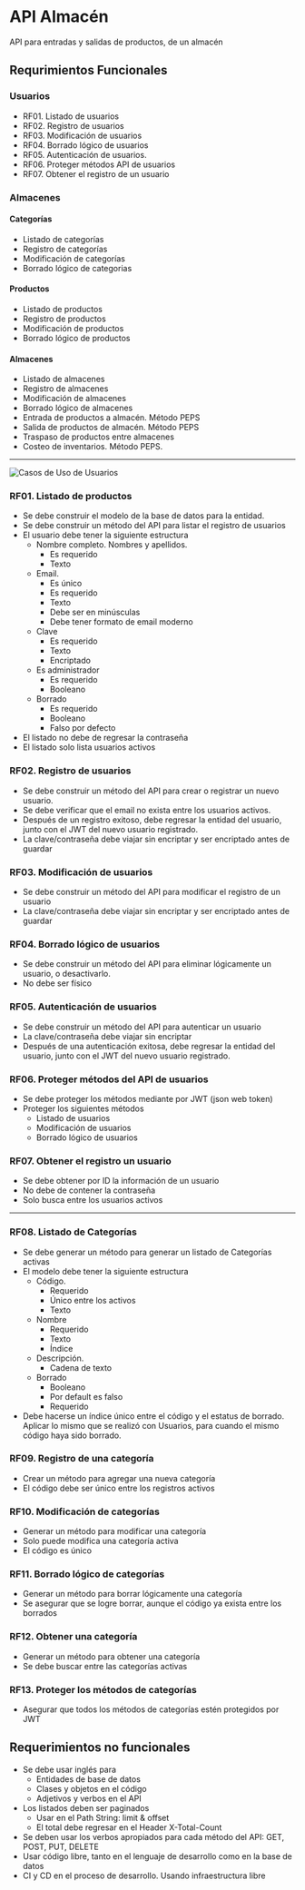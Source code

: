 # API Almacén

API para entradas y salidas de productos, de un almacén

## Requrimientos Funcionales

### Usuarios

- RF01. Listado de usuarios
- RF02. Registro de usuarios
- RF03. Modificación de usuarios
- RF04. Borrado lógico de usuarios
- RF05. Autenticación de usuarios.
- RF06. Proteger métodos API de usuarios
- RF07. Obtener el registro de un usuario

### Almacenes

#### Categorías

- Listado de categorías
- Registro de categorías
- Modificación de categorías
- Borrado lógico de categorias

#### Productos

- Listado de productos
- Registro de productos
- Modificación de productos
- Borrado lógico de productos

#### Almacenes

- Listado de almacenes
- Registro de almacenes
- Modificación de almacenes
- Borrado lógico de almacenes
- Entrada de productos a almacén. Método PEPS
- Salida de productos de almacén. Método PEPS
- Traspaso de productos entre almacenes
- Costeo de inventarios. Método PEPS.

---

![Casos de Uso de Usuarios](https://user-images.githubusercontent.com/24198508/160295235-67b0bf0b-901e-424e-9e30-2694103d4b89.png)

### RF01. Listado de productos

- Se debe construir el modelo de la base de datos para la entidad.
- Se debe construir un método del API para listar el registro de usuarios
- El usuario debe tener la siguiente estructura
  - Nombre completo. Nombres y apellidos.
    - Es requerido
    - Texto
  - Email.
    - Es único
    - Es requerido
    - Texto
    - Debe ser en minúsculas
    - Debe tener formato de email moderno
  - Clave
    - Es requerido
    - Texto
    - Encriptado
  - Es administrador
    - Es requerido
    - Booleano
  - Borrado
    - Es requerido
    - Booleano
    - Falso por defecto
- El listado no debe de regresar la contraseña
- El listado solo lista usuarios activos

### RF02. Registro de usuarios

- Se debe construir un método del API para crear o registrar un nuevo usuario.
- Se debe verificar que el email no exista entre los usuarios activos.
- Después de un registro exitoso, debe regresar la entidad del usuario, junto con el JWT del nuevo usuario registrado.
- La clave/contraseña debe viajar sin encriptar y ser encriptado antes de guardar

### RF03. Modificación de usuarios

- Se debe construir un método del API para modificar el registro de un usuario
- La clave/contraseña debe viajar sin encriptar y ser encriptado antes de guardar

### RF04. Borrado lógico de usuarios

- Se debe construir un método del API para eliminar lógicamente un usuario, o desactivarlo.
- No debe ser físico

### RF05. Autenticación de usuarios

- Se debe construir un método del API para autenticar un usuario
- La clave/contraseña debe viajar sin encriptar
- Después de una autenticación exitosa, debe regresar la entidad del usuario, junto con el JWT del nuevo usuario registrado.

### RF06. Proteger métodos del API de usuarios

- Se debe proteger los métodos mediante por JWT (json web token)
- Proteger los siguientes métodos
  - Listado de usuarios
  - Modificación de usuarios
  - Borrado lógico de usuarios

### RF07. Obtener el registro un usuario

- Se debe obtener por ID la información de un usuario
- No debe de contener la contraseña
- Solo busca entre los usuarios activos

---

### RF08. Listado de Categorías

- Se debe generar un método para generar un listado de Categorías activas
- El modelo debe tener la siguiente estructura
  - Código.
    - Requerido
    - Único entre los activos
    - Texto
  - Nombre
    - Requerido
    - Texto
    - Índice
  - Descripción.
    - Cadena de texto
  - Borrado
    - Booleano
    - Por default es falso
    - Requerido
- Debe hacerse un índice único entre el código y el estatus de borrado. Aplicar lo mismo que se realizó con Usuarios, para cuando el mismo código haya sido borrado.

### RF09. Registro de una categoría

- Crear un método para agregar una nueva categoría
- El código debe ser único entre los registros activos

### RF10. Modificación de categorías

- Generar un método para modificar una categoría
- Solo puede modifica una categoría activa
- El código es único

### RF11. Borrado lógico de categorías

- Generar un método para borrar lógicamente una categoría
- Se asegurar que se logre borrar, aunque el código ya exista entre los borrados

### RF12. Obtener una categoría

- Generar un método para obtener una categoría
- Se debe buscar entre las categorías activas

### RF13. Proteger los métodos de categorías

- Asegurar que todos los métodos de categorías estén protegidos por JWT

## Requerimientos no funcionales

- Se debe usar inglés para
  - Entidades de base de datos
  - Clases y objetos en el código
  - Adjetivos y verbos en el API
- Los listados deben ser paginados
  - Usar en el Path String: limit & offset
  - El total debe regresar en el Header X-Total-Count
- Se deben usar los verbos apropiados para cada método del API: GET, POST, PUT, DELETE
- Usar código libre, tanto en el lenguaje de desarrollo como en la base de datos
- CI y CD en el proceso de desarrollo. Usando infraestructura libre
